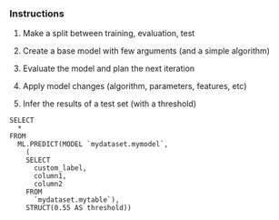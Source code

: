 ### Instructions

1) Make a split between training, evaluation, test

2) Create a base model with few arguments (and a simple algorithm)

3) Evaluate the model and plan the next iteration

4) Apply model changes (algorithm, parameters, features, etc)

5) Infer the results of a test set (with a threshold)


```
SELECT
  *
FROM
  ML.PREDICT(MODEL `mydataset.mymodel`,
    (
    SELECT
      custom_label,
      column1,
      column2
    FROM
      `mydataset.mytable`),
    STRUCT(0.55 AS threshold))
```